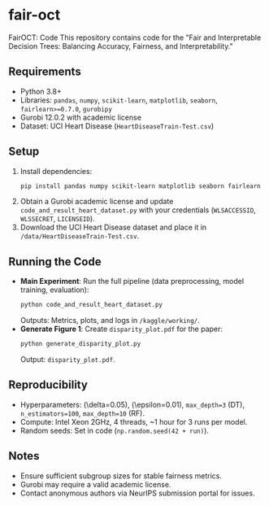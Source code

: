 # fair-oct
FairOCT: Code
 This repository contains code for the "Fair and Interpretable Decision Trees: Balancing Accuracy, Fairness, and Interpretability."

 ## Requirements
 - Python 3.8+
 - Libraries: `pandas`, `numpy`, `scikit-learn`, `matplotlib`, `seaborn`, `fairlearn>=0.7.0`, `gurobipy`
 - Gurobi 12.0.2 with academic license
 - Dataset: UCI Heart Disease (`HeartDiseaseTrain-Test.csv`)

 ## Setup
 1. Install dependencies:
    ```bash
    pip install pandas numpy scikit-learn matplotlib seaborn fairlearn gurobipy
    ```
 2. Obtain a Gurobi academic license and update `code_and_result_heart_dataset.py` with your credentials (`WLSACCESSID`, `WLSSECRET`, `LICENSEID`).
 3. Download the UCI Heart Disease dataset and place it in `/data/HeartDiseaseTrain-Test.csv`.

 ## Running the Code
 - **Main Experiment**: Run the full pipeline (data preprocessing, model training, evaluation):
   ```bash
   python code_and_result_heart_dataset.py
   ```
   Outputs: Metrics, plots, and logs in `/kaggle/working/`.
 - **Generate Figure 1**: Create `disparity_plot.pdf` for the paper:
   ```bash
   python generate_disparity_plot.py
   ```
   Output: `disparity_plot.pdf`.

 ## Reproducibility
 - Hyperparameters: \(\delta=0.05\), \(\epsilon=0.01\), `max_depth=3` (DT), `n_estimators=100`, `max_depth=10` (RF).
 - Compute: Intel Xeon 2GHz, 4 threads, ~1 hour for 3 runs per model.
 - Random seeds: Set in code (`np.random.seed(42 + run)`).

 ## Notes
 - Ensure sufficient subgroup sizes for stable fairness metrics.
 - Gurobi may require a valid academic license.
 - Contact anonymous authors via NeurIPS submission portal for issues.

